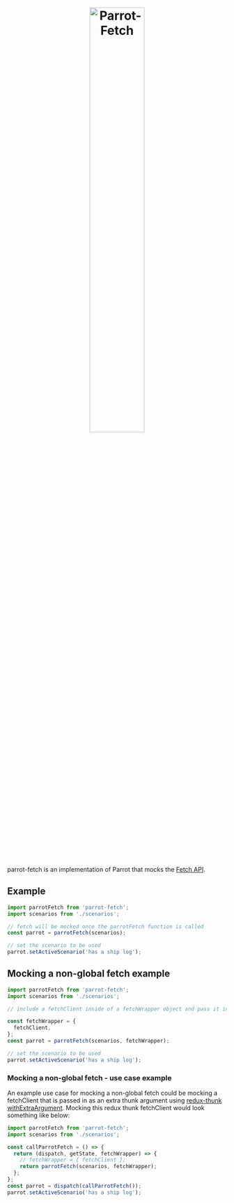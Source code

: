 <h1 align="center">
	<img src="./parrot-fetch.png" alt="Parrot-Fetch" width="50%" />
</h1>

parrot-fetch is an implementation of Parrot that mocks the [Fetch API](https://developer.mozilla.org/en-US/docs/Web/API/Fetch_API).

## Example

```js
import parrotFetch from 'parrot-fetch';
import scenarios from './scenarios';

// fetch will be mocked once the parrotFetch function is called
const parrot = parrotFetch(scenarios);

// set the scenario to be used
parrot.setActiveScenario('has a ship log');
```

## Mocking a non-global fetch example

```js
import parrotFetch from 'parrot-fetch';
import scenarios from './scenarios';

// include a fetchClient inside of a fetchWrapper object and pass it into the parrotFetch function to mock the fetchClient

const fetchWrapper = {
  fetchClient,
};
const parrot = parrotFetch(scenarios, fetchWrapper);

// set the scenario to be used
parrot.setActiveScenario('has a ship log');
```
### Mocking a non-global fetch - use case example

An example use case for mocking a non-global fetch could be mocking a fetchClient that is passed in as an extra thunk argument using [redux-thunk withExtraArgument](https://github.com/reduxjs/redux-thunk). Mocking this redux thunk fetchClient would look something like below:

```js
import parrotFetch from 'parrot-fetch';
import scenarios from './scenarios';

const callParrotFetch = () => {
  return (dispatch, getState, fetchWrapper) => {
    // fetchWrapper = { fetchClient };
    return parrotFetch(scenarios, fetchWrapper);
  };
};
const parrot = dispatch(callParrotFetch());
parrot.setActiveScenario('has a ship log');
```
